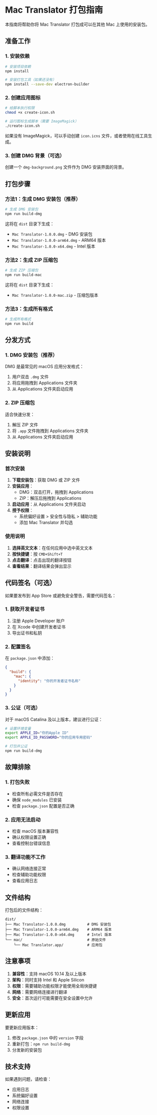 # Mac Translator 打包指南

本指南将帮助你将 Mac Translator 打包成可以在其他 Mac 上使用的安装包。

## 准备工作

### 1. 安装依赖

```bash
# 安装项目依赖
npm install

# 安装打包工具（如果还没有）
npm install --save-dev electron-builder
```

### 2. 创建应用图标

```bash
# 给脚本执行权限
chmod +x create-icon.sh

# 运行图标生成脚本（需要 ImageMagick）
./create-icon.sh
```

如果没有 ImageMagick，可以手动创建 `icon.icns` 文件，或者使用在线工具生成。

### 3. 创建 DMG 背景（可选）

创建一个 `dmg-background.png` 文件作为 DMG 安装界面的背景。

## 打包步骤

### 方法1：生成 DMG 安装包（推荐）

```bash
# 生成 DMG 安装包
npm run build-dmg
```

这将在 `dist` 目录下生成：
- `Mac Translator-1.0.0.dmg` - DMG 安装包
- `Mac Translator-1.0.0-arm64.dmg` - ARM64 版本
- `Mac Translator-1.0.0-x64.dmg` - Intel 版本

### 方法2：生成 ZIP 压缩包

```bash
# 生成 ZIP 压缩包
npm run build-mac
```

这将在 `dist` 目录下生成：
- `Mac Translator-1.0.0-mac.zip` - 压缩包版本

### 方法3：生成所有格式

```bash
# 生成所有格式
npm run build
```

## 分发方式

### 1. DMG 安装包（推荐）

DMG 是最常见的 macOS 应用分发格式：

1. 用户双击 `.dmg` 文件
2. 将应用拖拽到 Applications 文件夹
3. 从 Applications 文件夹启动应用

### 2. ZIP 压缩包

适合快速分发：

1. 解压 ZIP 文件
2. 将 `.app` 文件拖拽到 Applications 文件夹
3. 从 Applications 文件夹启动应用

## 安装说明

### 首次安装

1. **下载安装包**：获取 DMG 或 ZIP 文件
2. **安装应用**：
   - DMG：双击打开，拖拽到 Applications
   - ZIP：解压后拖拽到 Applications
3. **启动应用**：从 Applications 文件夹启动
4. **授予权限**：
   - 系统偏好设置 > 安全性与隐私 > 辅助功能
   - 添加 Mac Translator 并勾选

### 使用说明

1. **选择英文文本**：在任何应用中选中英文文本
2. **按快捷键**：按 `CMD+Shift+T`
3. **点击翻译**：点击出现的翻译按钮
4. **查看结果**：翻译结果会弹出显示

## 代码签名（可选）

如果要发布到 App Store 或避免安全警告，需要代码签名：

### 1. 获取开发者证书

1. 注册 Apple Developer 账户
2. 在 Xcode 中创建开发者证书
3. 导出证书和私钥

### 2. 配置签名

在 `package.json` 中添加：

```json
{
  "build": {
    "mac": {
      "identity": "你的开发者证书名称"
    }
  }
}
```

### 3. 公证（可选）

对于 macOS Catalina 及以上版本，建议进行公证：

```bash
# 设置环境变量
export APPLE_ID="你的Apple ID"
export APPLE_ID_PASSWORD="你的应用专用密码"

# 打包并公证
npm run build-dmg
```

## 故障排除

### 1. 打包失败

- 检查所有必需文件是否存在
- 确保 `node_modules` 已安装
- 检查 `package.json` 配置是否正确

### 2. 应用无法启动

- 检查 macOS 版本兼容性
- 确认权限设置正确
- 查看控制台错误信息

### 3. 翻译功能不工作

- 确认网络连接正常
- 检查辅助功能权限
- 查看应用日志

## 文件结构

打包后的文件结构：

```
dist/
├── Mac Translator-1.0.0.dmg          # DMG 安装包
├── Mac Translator-1.0.0-arm64.dmg    # ARM64 版本
├── Mac Translator-1.0.0-x64.dmg      # Intel 版本
└── mac/                              # 原始文件
    └── Mac Translator.app/           # 应用包
```

## 注意事项

1. **兼容性**：支持 macOS 10.14 及以上版本
2. **架构**：同时支持 Intel 和 Apple Silicon
3. **权限**：需要辅助功能权限才能使用全局快捷键
4. **网络**：需要网络连接进行翻译
5. **安全**：首次运行可能需要在安全设置中允许

## 更新应用

要更新应用版本：

1. 修改 `package.json` 中的 `version` 字段
2. 重新打包：`npm run build-dmg`
3. 分发新的安装包

## 技术支持

如果遇到问题，请检查：
- 应用日志
- 系统偏好设置
- 网络连接
- 权限设置 